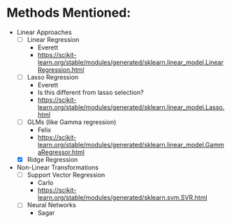 # Methods Mentioned:
- Linear Approaches
    - [ ] Linear Regression
        - Everett
        - https://scikit-learn.org/stable/modules/generated/sklearn.linear_model.LinearRegression.html
    - [ ] Lasso Regression
        - Everett
        - Is this different from lasso selection?
        - https://scikit-learn.org/stable/modules/generated/sklearn.linear_model.Lasso.html 
    - [ ] GLMs (like Gamma regression)
        - Felix
        - https://scikit-learn.org/stable/modules/generated/sklearn.linear_model.GammaRegressor.html
    - [x] Ridge Regression

- Non-Linear Transformations
    - [ ] Support Vector Regression
        - Carlo
        - https://scikit-learn.org/stable/modules/generated/sklearn.svm.SVR.html 
    - [ ] Neural Networks
        - Sagar
